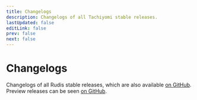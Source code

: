 ```yaml
---
title: Changelogs
description: Changelogs of all Tachiyomi stable releases.
lastUpdated: false
editLink: false
prev: false
next: false
---
```


# Changelogs

Changelogs of all Rudis stable releases, which are also available [on GitHub](https://github.com/sleeprite/rudis/releases). Preview releases can be seen [on GitHub](https://github.com/sleeprite/rudis/releases).
